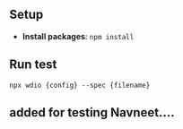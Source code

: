 ## Setup
- **Install packages**: `npm install`

## Run test
`npx wdio {config} --spec {filename}`

## added for testing Navneet....